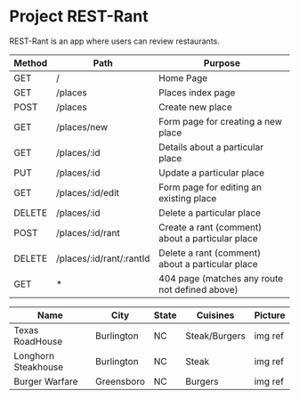 # Project REST-Rant

REST-Rant is an app where users can review restaurants.

| Method | Path |  Purpose  |
|--------|------|-----------|
| GET    | /                        | Home Page                                        |
| GET    | /places                  | Places index page                                |
| POST   | /places                  | Create new place                                 |
| GET    | /places/new              | Form page for creating a new place               |
| GET    | /places/:id              | Details about a particular place                 |
| PUT    | /places/:id              | Update a particular place                        |
| GET    | /places/:id/edit         | Form page for editing an existing place          |
| DELETE | /places/:id              | Delete a particular place                        |
| POST   | /places/:id/rant         | Create a rant (comment) about a particular place |
| DELETE | /places/:id/rant/:rantId | Delete a rant (comment) about a particular place |
| GET    | *                        | 404 page (matches any route not defined above)   |

| Name | City | State | Cuisines | Picture |
| --- | --- | --- | --- | --- |
| Texas RoadHouse | Burlington | NC | Steak/Burgers | img ref |
| Longhorn Steakhouse | Burlington | NC | Steak | img ref |
| Burger Warfare | Greensboro | NC | Burgers | img ref |


